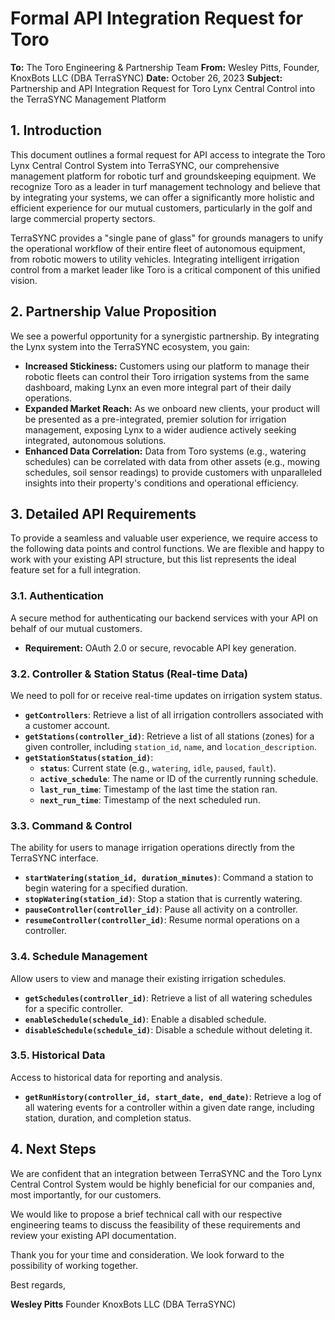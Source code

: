 
# Formal API Integration Request for Toro

**To:** The Toro Engineering & Partnership Team
**From:** Wesley Pitts, Founder, KnoxBots LLC (DBA TerraSYNC)
**Date:** October 26, 2023
**Subject:** Partnership and API Integration Request for Toro Lynx Central Control into the TerraSYNC Management Platform

## 1. Introduction

This document outlines a formal request for API access to integrate the Toro Lynx Central Control System into TerraSYNC, our comprehensive management platform for robotic turf and groundskeeping equipment. We recognize Toro as a leader in turf management technology and believe that by integrating your systems, we can offer a significantly more holistic and efficient experience for our mutual customers, particularly in the golf and large commercial property sectors.

TerraSYNC provides a "single pane of glass" for grounds managers to unify the operational workflow of their entire fleet of autonomous equipment, from robotic mowers to utility vehicles. Integrating intelligent irrigation control from a market leader like Toro is a critical component of this unified vision.

## 2. Partnership Value Proposition

We see a powerful opportunity for a synergistic partnership. By integrating the Lynx system into the TerraSYNC ecosystem, you gain:

*   **Increased Stickiness:** Customers using our platform to manage their robotic fleets can control their Toro irrigation systems from the same dashboard, making Lynx an even more integral part of their daily operations.
*   **Expanded Market Reach:** As we onboard new clients, your product will be presented as a pre-integrated, premier solution for irrigation management, exposing Lynx to a wider audience actively seeking integrated, autonomous solutions.
*   **Enhanced Data Correlation:** Data from Toro systems (e.g., watering schedules) can be correlated with data from other assets (e.g., mowing schedules, soil sensor readings) to provide customers with unparalleled insights into their property's conditions and operational efficiency.

## 3. Detailed API Requirements

To provide a seamless and valuable user experience, we require access to the following data points and control functions. We are flexible and happy to work with your existing API structure, but this list represents the ideal feature set for a full integration.

### 3.1. Authentication
A secure method for authenticating our backend services with your API on behalf of our mutual customers.
*   **Requirement:** OAuth 2.0 or secure, revocable API key generation.

### 3.2. Controller & Station Status (Real-time Data)
We need to poll for or receive real-time updates on irrigation system status.

*   **`getControllers`**: Retrieve a list of all irrigation controllers associated with a customer account.
*   **`getStations(controller_id)`**: Retrieve a list of all stations (zones) for a given controller, including `station_id`, `name`, and `location_description`.
*   **`getStationStatus(station_id)`**:
    *   **`status`**: Current state (e.g., `watering`, `idle`, `paused`, `fault`).
    *   **`active_schedule`**: The name or ID of the currently running schedule.
    *   **`last_run_time`**: Timestamp of the last time the station ran.
    *   **`next_run_time`**: Timestamp of the next scheduled run.

### 3.3. Command & Control
The ability for users to manage irrigation operations directly from the TerraSYNC interface.

*   **`startWatering(station_id, duration_minutes)`**: Command a station to begin watering for a specified duration.
*   **`stopWatering(station_id)`**: Stop a station that is currently watering.
*   **`pauseController(controller_id)`**: Pause all activity on a controller.
*   **`resumeController(controller_id)`**: Resume normal operations on a controller.

### 3.4. Schedule Management
Allow users to view and manage their existing irrigation schedules.

*   **`getSchedules(controller_id)`**: Retrieve a list of all watering schedules for a specific controller.
*   **`enableSchedule(schedule_id)`**: Enable a disabled schedule.
*   **`disableSchedule(schedule_id)`**: Disable a schedule without deleting it.

### 3.5. Historical Data
Access to historical data for reporting and analysis.

*   **`getRunHistory(controller_id, start_date, end_date)`**: Retrieve a log of all watering events for a controller within a given date range, including station, duration, and completion status.

## 4. Next Steps

We are confident that an integration between TerraSYNC and the Toro Lynx Central Control System would be highly beneficial for our companies and, most importantly, for our customers.

We would like to propose a brief technical call with our respective engineering teams to discuss the feasibility of these requirements and review your existing API documentation.

Thank you for your time and consideration. We look forward to the possibility of working together.

Best regards,

**Wesley Pitts**
Founder
KnoxBots LLC (DBA TerraSYNC) 